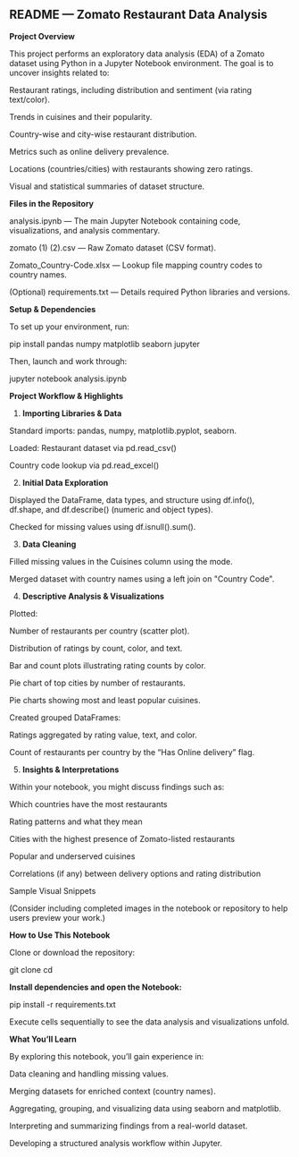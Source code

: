## README — Zomato Restaurant Data Analysis

**Project Overview**



This project performs an exploratory data analysis (EDA) of a Zomato dataset using Python in a Jupyter Notebook environment. The goal is to uncover insights related to:



Restaurant ratings, including distribution and sentiment (via rating text/color).

Trends in cuisines and their popularity.

Country-wise and city-wise restaurant distribution.

Metrics such as online delivery prevalence.

Locations (countries/cities) with restaurants showing zero ratings.

Visual and statistical summaries of dataset structure.



**Files in the Repository**



analysis.ipynb — The main Jupyter Notebook containing code, visualizations, and analysis commentary.

zomato (1) (2).csv — Raw Zomato dataset (CSV format).

Zomato_Country-Code.xlsx — Lookup file mapping country codes to country names.

(Optional) requirements.txt — Details required Python libraries and versions.



**Setup & Dependencies**



To set up your environment, run:

pip install pandas numpy matplotlib seaborn jupyter

Then, launch and work through:

jupyter notebook analysis.ipynb



**Project Workflow & Highlights**



1. **Importing Libraries & Data**

Standard imports: pandas, numpy, matplotlib.pyplot, seaborn.

Loaded: Restaurant dataset via pd.read_csv()

Country code lookup via pd.read_excel()

2. **Initial Data Exploration**

Displayed the DataFrame, data types, and structure using df.info(), df.shape, and df.describe() (numeric and object types).

Checked for missing values using df.isnull().sum().

3. **Data Cleaning**

Filled missing values in the Cuisines column using the mode.

Merged dataset with country names using a left join on "Country Code".

4. **Descriptive Analysis & Visualizations**

Plotted:

Number of restaurants per country (scatter plot).

Distribution of ratings by count, color, and text.

Bar and count plots illustrating rating counts by color.

Pie chart of top cities by number of restaurants.

Pie charts showing most and least popular cuisines.

Created grouped DataFrames:

Ratings aggregated by rating value, text, and color.

Count of restaurants per country by the “Has Online delivery” flag.

5. **Insights & Interpretations**

Within your notebook, you might discuss findings such as:

Which countries have the most restaurants

Rating patterns and what they mean

Cities with the highest presence of Zomato-listed restaurants

Popular and underserved cuisines

Correlations (if any) between delivery options and rating distribution

Sample Visual Snippets

(Consider including completed images in the notebook or repository to help users preview your work.)

**How to Use This Notebook**



Clone or download the repository:

git clone <repo-url>
cd <repo-directory>


**Install dependencies and open the Notebook:**

pip install -r requirements.txt  

Execute cells sequentially to see the data analysis and visualizations unfold.


**What You’ll Learn**

By exploring this notebook, you’ll gain experience in:

Data cleaning and handling missing values.

Merging datasets for enriched context (country names).

Aggregating, grouping, and visualizing data using seaborn and matplotlib.

Interpreting and summarizing findings from a real-world dataset.

Developing a structured analysis workflow within Jupyter.